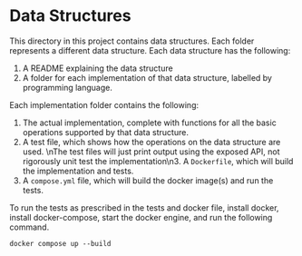 # Data Structures

This directory in this project contains data structures.
Each folder represents a different data structure. 
Each data structure has the following:
1. A README explaining the data structure
2. A folder for each implementation of that data structure, labelled by 
programming language.

Each implementation folder contains the following:
1. The actual implementation, complete with functions for all the basic 
operations supported by that data structure.
2. A test file, which shows how the operations on the data structure 
are used.
\nThe test files will just print output using the exposed API, not rigorously unit test the implementation\n3. A `Dockerfile`, which will build the implementation and tests.
4. A `compose.yml` file, which will build the docker image(s) and run the tests.

To run the tests as prescribed in the tests and docker file, install docker,
install docker-compose, start the docker engine, and run the following command.

```
docker compose up --build
```

